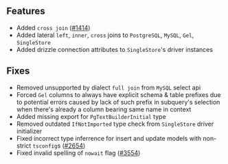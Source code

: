 ## Features

- Added `cross join` \([#1414](https://github.com/drizzle-team/drizzle-orm/issues/1414)\)
- Added lateral `left`, `inner`, `cross` joins to `PostgreSQL`, `MySQL`, `Gel`, `SingleStore`
- Added drizzle connection attributes to `SingleStore`'s driver instances  

## Fixes

- Removed unsupported by dialect `full join` from `MySQL` select api  
- Forced `Gel` columns to always have explicit schema & table prefixes due to potential errors caused by lack of such prefix in subquery's selection when there's already a column bearing same name in context  
- Added missing export for `PgTextBuilderInitial` type  
- Removed outdated `IfNotImported` type check from `SingleStore` driver initializer  
- Fixed incorrect type inferrence for insert and update models with non-strict `tsconfig`s \([#2654](https://github.com/drizzle-team/drizzle-orm/issues/2654)\)  
- Fixed invalid spelling of `nowait` flag \([#3554](https://github.com/drizzle-team/drizzle-orm/issues/3554)\)